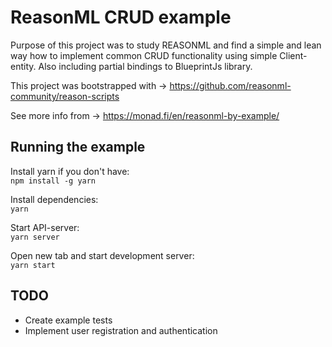 # ReasonML CRUD example

Purpose of this project was to study REASONML and find a simple and lean way how to implement common CRUD functionality using simple Client-entity. Also including partial bindings to BlueprintJs library.

This project was bootstrapped with -> https://github.com/reasonml-community/reason-scripts

See more info from -> https://monad.fi/en/reasonml-by-example/

## Running the example
Install yarn if you don't have:<br>
`npm install -g yarn`

Install dependencies:<br>
`yarn`

Start API-server:<br>
`yarn server`

Open new tab and start development server:<br>
`yarn start`

## TODO
* Create example tests
* Implement user registration and authentication 

